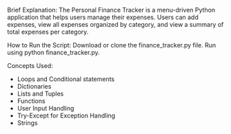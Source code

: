 Brief Explanation: The Personal Finance Tracker is a menu-driven Python application that helps users manage their expenses. Users can add expenses, view all expenses organized by category, and view a summary of total expenses per category.

How to Run the Script: Download or clone the finance_tracker.py file. Run using python finance_tracker.py.

Concepts Used:
* Loops and Conditional statements
* Dictionaries
* Lists and Tuples
* Functions
* User Input Handling
* Try-Except for Exception Handling
* Strings
